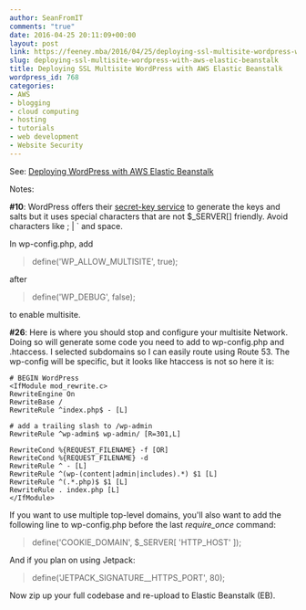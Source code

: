 ```yaml
---
author: SeanFromIT
comments: "true"
date: 2016-04-25 20:11:09+00:00
layout: post
link: https://feeney.mba/2016/04/25/deploying-ssl-multisite-wordpress-with-aws-elastic-beanstalk/
slug: deploying-ssl-multisite-wordpress-with-aws-elastic-beanstalk
title: Deploying SSL Multisite WordPress with AWS Elastic Beanstalk
wordpress_id: 768
categories:
- AWS
- blogging
- cloud computing
- hosting
- tutorials
- web development
- Website Security
---
```


See: [Deploying WordPress with AWS Elastic Beanstalk](https://d0.awsstatic.com/whitepapers/deploying-wordpress-with-aws-elastic-beanstalk.pdf)

Notes:

**#10**: WordPress offers their [secret-key service](https://api.wordpress.org/secret-key/1.1/salt/) to generate the keys and salts but it uses special characters that are not $_SERVER[] friendly. Avoid characters like ; | ` and space.

In wp-config.php, add


<blockquote>define('WP_ALLOW_MULTISITE', true);</blockquote>


after


<blockquote>define('WP_DEBUG', false);</blockquote>


to enable multisite.

**#26**: Here is where you should stop and configure your multisite Network. Doing so will generate some code you need to add to wp-config.php and .htaccess. I selected subdomains so I can easily route using Route 53. The wp-config will be specific, but it looks like htaccess is not so here it is:


```
# BEGIN WordPress
<IfModule mod_rewrite.c>
RewriteEngine On
RewriteBase /
RewriteRule ^index.php$ - [L]

# add a trailing slash to /wp-admin
RewriteRule ^wp-admin$ wp-admin/ [R=301,L]

RewriteCond %{REQUEST_FILENAME} -f [OR]
RewriteCond %{REQUEST_FILENAME} -d
RewriteRule ^ - [L]
RewriteRule ^(wp-(content|admin|includes).*) $1 [L]
RewriteRule ^(.*.php)$ $1 [L]
RewriteRule . index.php [L]
</IfModule>
```

If you want to use multiple top-level domains, you'll also want to add the following line to wp-config.php before the last _require_once_ command:


<blockquote>define('COOKIE_DOMAIN', $_SERVER[ 'HTTP_HOST' ]);</blockquote>


And if you plan on using Jetpack:


<blockquote>define('JETPACK_SIGNATURE__HTTPS_PORT', 80);</blockquote>


Now zip up your full codebase and re-upload to Elastic Beanstalk (EB).
